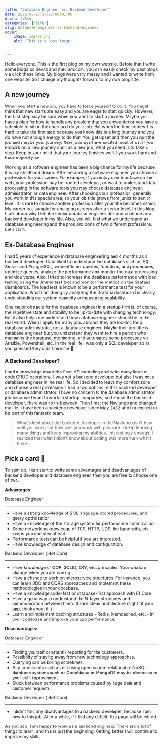 ```yaml
---
title: "Database Engineer vs. Backend Developer"
date: 2022-08-27T17:20:08+03:00
draft: false
categories: ["life"]
slug: database-engineer-vs-backend-engineer
cover: 
    image: img/vs.png
    alt: 'This is a post image'
    

---
```



Hello everyone. This is the first blog on my own website. Before that I write  some blogs on [dev.to](https://dev.to/byksy) and [medium.com](https://mbyksy.medium.com/), you can easily check my past blogs via click these links. My blogs were very messy and I wanted to write from one website. So I change my thoughts forward to my own blog site. 

## A new journey

When you start a new job, you have to force yourself to do it. You might think that new starts are easy and you are eager to start quickly. However, the first step may be hard when you want to start a journey. Maybe you have a plan for how to handle any problem that you encounter or you have a schedule to sit on the chair and do your job. But when the time comes it is hard to take the first step because you know this is a long journey and you do have not enough energy to do that. You get upset and then you quit the job and maybe your journey. New journeys have excited most of us. If you embark on a new journey such as a new job, what you need is to take a step. Keep in your mind that your journey finishes well if you work hard and have a good plan.

Working as a software engineer has been a big chance for my life because it is my childhood dream. After becoming a software engineer, you choose a profession for your career. For example, if you enjoy user interface on the web, your profession may be fronted developer, or want to understand data processing in the software tools you may choose database engineer, administrator, or data engineer. After choosing your profession, generally, you work in this special area, so your job title grows from junior to senior level. It is rare to choose another profession after your title becomes senior. My career is a sample for changing careers after a senior level. In this blog, I talk about why I left the senior database engineer title and continue as a backend developer in my life. Also, you will find what we understand as database engineering and the pros and cons of two different professions. Let’s start.

## Ex-Database Engineer 

I had 5 years of experience in database engineering and 4 months as a backend developer. I had liked to understand the databases such as SQL Server and PostgreSQL, write efficient queries, functions, and procedures, optimize queries, analyze the performance and monitor the data processing and vice versa. Also, I tried to increase the database performance with load testing using the Jmeter test tool and monitor the metrics on the Grafana dashboards. The load test is known to be a performance test for your application. What I am doing by analyzing the Grafana dashboard is clearly understanding our system capacity or measuring scalability.

One major obstacle for the database engineer in a startup firm is, of course, the repetitive state and stability to be up-to-date with changing technology. But it also helps me understand how database engineer should be in the real world. When I apply for many jobs abroad, they are looking for a database administrator, not a database engineer. Maybe their job title is database engineer but you understand they want to hire a person who maintains the database, monitoring, and automates some processes via Ansible, Powershell, etc. In the real life I was only a SQL developer so as you guessed they didn't hire me 🙂 

### A Backend Developer?

I had a knowledge about the Rest-API modeling and write many lines of code CRUD operations. I was not a backend developer but also I was not a database engineer in the real life. So I decided to leave my comfort zone and choose a real profession. I had a two options: either backend developer or database administrator. I have no concern to the database administrator job because I want to work in startup companies, so I chose the backend developer, there was no in-between. Then I met the Navlungo and changed my life. I have been a backend developer since May 2022 and I’m excited to be part of this fantastic team.

> What’s best about the backend developer in the Navlungo isn’t how well you work, but how well you work with pleasure. I keep learning many things and keep improving my abilities. Interestingly enough, I realized that what I didn't know about coding was more than what I knew.
> 

## Pick a card 🙂

To sum up, I can start to write some advantages and disadvantages of backend developer and database engineer, then you are free to choose one of two.

**Advantages:**

Database Engineer

---

- Have a strong knowledge of SQL language, stored procedures, and query optimization
- Have a knowledge of the storage system for performance optimization
- Some networking knowledge of TCP, HTTP, UDP, the band with, etc. keeps you one step ahead.
- Performance tests can be helpful if you are interested.
- Have knowledge of database design and configuration.

Backend Developer (.Net Core)

---

- Have knowledge of OOP, SOLID, DRY, etc. principles. Your wisdom change when you are coding.
- Have a chance to work on microservice structures. For instance, you can learn DDD and CQRS approaches and implement these methodologies in your codebase.
- Have a knowledge code-first or database-first approach with Ef Core
- Have a good way to understand the N-layer structures and communication between them. (Learn clean architecture might fit your app, think about it. )
- Learn and implement caching structures - Redis, Memcached, etc. - in your codebase and improve your app performance.

**Disadvantages:**

Database Engineer

---
- Finding yourself constantly reporting for the customers.
- Possibility of staying away from new technology approaches.
- Querying can be boring sometimes.
- App constraints such as not using open source relational or NoSQL database systems such as Couchbase or MongoDB may be obstacles to your self-improvement.
- Stuck between performance problems caused by huge data and customer requests.

Backend Developer (.Net Core)

---
- I didn’t find any disadvantages to a backend developer, because I am new to this job. After a while, if I find any deficit, this page will be edited.

As you see, I am happy to work as a backend engineer. There are a lot of things to learn, and this is just the beginning. Getting better I will continue to improve my skills.
